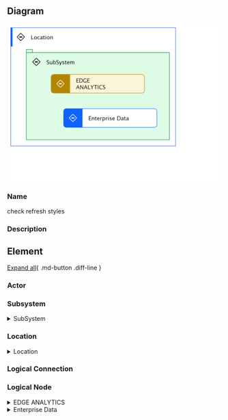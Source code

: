 
## Diagram

![check refresh styles](../img/aoditsystem_3vn7zohOcyv_B18mG8_Wo.png)



### Name


check refresh styles


### Description



## Element

[Expand all](#){ .md-button .diff-line }


### Actor


    




### Subsystem


    

<details markdown=1>
<summary markdown="span">SubSystem</summary>

<table>
    <caption></caption>
    <thead>
        <tr>
            <th></th>
            <th></th>
        </tr>
    </thead>
    <tr>
        <td> <strong>Name</strong> </td>
        <td>SubSystem</td>
    </tr>
    <tr>
        <td> <strong>Description</strong> </td>
        <td></td>
    </tr>
</table>


</details>


    




### Location


    

<details markdown=1>
<summary markdown="span">Location</summary>

<table>
    <caption></caption>
    <thead>
        <tr>
            <th></th>
            <th></th>
        </tr>
    </thead>
    <tr>
        <td> <strong>Name</strong> </td>
        <td>Location</td>
    </tr>
    <tr>
        <td> <strong>Description</strong> </td>
        <td></td>
    </tr>
</table>


</details>


    




### Logical Connection


    



### Logical Node


    

<details markdown=1>
<summary markdown="span">EDGE ANALYTICS</summary>

<table>
    <caption></caption>
    <thead>
        <tr>
            <th></th>
            <th></th>
        </tr>
    </thead>
    <tr>
        <td> <strong>Name</strong> </td>
        <td>EDGE ANALYTICS</td>
    </tr>
    <tr>
        <td> <strong>Description</strong> </td>
        <td>﻿Insights, alerting, and predictive analytics immediately required and applied to edge devices.</td>
    </tr>
    <tr>
        <td> <strong>Type</strong> </td>
        <td></td>
    </tr>
    <tr>
        <td> <strong>Primary Capability</strong> </td>
        <td>
            
                <div>edge analytics</div>
            
        </td>
    </tr>
    <tr>
        <td> <strong>Implementation</strong> </td>
        <td>
            
                <div><a href="https://www.ibm.com/products/cognos-analytics">IBM Cognos Analytics</a></div>
            
                <div><a href="https://www.ibm.com/products/cloud-pak-for-data">IBM Cloud Pak for Data</a></div>
            
                <div><a href="https://www.ibm.com/cloud/machine-learning">Watson Machine Learning</a></div>
            
                <div><a href="https://www.ibm.com/us-en/marketplace/spss-predictive-analytics-enterprise">IBM SPSS Predictive Analytics Enterprise on Cloud</a></div>
            
                <div><a href="">Apache Cassandra</a></div>
            
                <div><a href="">Python</a></div>
            
                <div><a href="https://www.ibm.com/analytics/predictive-analytics">IBM SPSS Predictive Analytics</a></div>
            
                <div><a href="">SparkML</a></div>
            
                <div><a href="">R Enterprise Products (XaaS)</a></div>
            
        </td>
    </tr>
    <tr>
        <td> <strong>Architectural Decision</strong> </td>
        <td>
            
        </td>
    </tr>
    <tr>
        <td> <strong>Non Functional Requirement</strong> </td>
        <td>
            
        </td>
    </tr>
    <tr>
        <td> <strong>Generic Group</strong> </td>
        <td>
                
                <div><strong>SubSystem,SubSystem</strong>[Auto-Generated]</div>
                <div>This group is derived from SubSystem named SubSystem.</div>
                
            </td>
    </tr>
    <tr>
        <td> <strong>Sub-level Diagram</strong> </td>
        <td></td>
    </tr>
    <tr>
        <td> <strong>Related Diagrams</strong> </td>
        <td>
            
                <div><a href="../../IT System View/aoditsystem_ByHojAyrD_Hk2meFtIF_B18mG8_Wo">IBM Edge Application Manager for Clusters</a></div>
            
                <div><a href="../../IT System View/aoditsystem_3vn7zohOcyv_B18mG8_Wo">check refresh styles</a></div>
            
                <div><a href="../../IT System View/aoditsystem_2m9PYdSeqw9_B18mG8_Wo">Edge</a></div>
            
        </td>
    </tr>
    <tr>
        <td> <strong>Related Elements</strong> </td>
        <td>
            
            
                <div>SYS_DU_2sbZ9aRb04l</div>
                
            
                <div>SYS_DU_2sbZ9aA8aZh</div>
                
            
                <div>SYS_DU_2sbZ9a3WkEy</div>
                
            
                <div>SYS_DU_2sbZ9aI6ba2</div>
                
            
                <div>SYS_DU_2sbZ9b1xXJx</div>
                
            
                <div>SYS_DU_2sbZ9ajd95q</div>
                
            
                <div>SYS_DU_2sbZ9ackwC5</div>
                
            
                <div>SYS_DU_2sbZ99VtomH</div>
                
            
                <div>SYS_DU_2sbZ9asV3Mx</div>
                
            
        </td>
    </tr>
</table>


</details>


    

<details markdown=1>
<summary markdown="span">Enterprise Data</summary>

<table>
    <caption></caption>
    <thead>
        <tr>
            <th></th>
            <th></th>
        </tr>
    </thead>
    <tr>
        <td> <strong>Name</strong> </td>
        <td>Enterprise Data</td>
    </tr>
    <tr>
        <td> <strong>Description</strong> </td>
        <td>Systems of record and metadata about the data for enterprise applications.</td>
    </tr>
    <tr>
        <td> <strong>Type</strong> </td>
        <td></td>
    </tr>
    <tr>
        <td> <strong>Primary Capability</strong> </td>
        <td>
            
        </td>
    </tr>
    <tr>
        <td> <strong>Implementation</strong> </td>
        <td>
            
                <div><a href="http://ibm.com">Buildpacks for Cloud Foundry</a></div>
            
        </td>
    </tr>
    <tr>
        <td> <strong>Architectural Decision</strong> </td>
        <td>
            
        </td>
    </tr>
    <tr>
        <td> <strong>Non Functional Requirement</strong> </td>
        <td>
            
        </td>
    </tr>
    <tr>
        <td> <strong>Generic Group</strong> </td>
        <td>
                
                <div><strong>SubSystem,SubSystem</strong>[Auto-Generated]</div>
                <div>This group is derived from SubSystem named SubSystem.</div>
                
                <div><strong>Tier,tier1</strong>[User-Defined]</div>
                <div>Tier 1 stuff</div>
                
            </td>
    </tr>
    <tr>
        <td> <strong>Sub-level Diagram</strong> </td>
        <td></td>
    </tr>
    <tr>
        <td> <strong>Related Diagrams</strong> </td>
        <td>
            
                <div><a href="../../IT System View/aoditsystem_SyD-nkBRD_B18mG8_Wo">banking example</a></div>
            
                <div><a href="../../IT System View/aoditsystem_ryJZvbYPk8X_B18mG8_Wo">Built from CAC Template</a></div>
            
                <div><a href="../../IT System View/aoditsystem_3vn7zohOcyv_B18mG8_Wo">check refresh styles</a></div>
            
                <div><a href="../../IT System View/aoditsystem_ryj4PaVLd_B18mG8_Wo">banking for real</a></div>
            
        </td>
    </tr>
    <tr>
        <td> <strong>Related Elements</strong> </td>
        <td>
            
            
                <div>SYS_DU_2tjwI9TsGVZ</div>
                
            
        </td>
    </tr>
</table>


</details>


    



